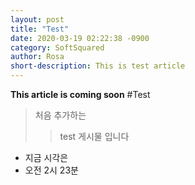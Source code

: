 ```yaml
---
layout: post
title: "Test"
date: 2020-03-19 02:22:38 -0900
category: SoftSquared
author: Rosa
short-description: This is test article
---
```


**This article is coming soon**
#Test
>처음 추가하는
>>test 게시물 입니다

- 지금 시각은
- 오전 2시 23분


